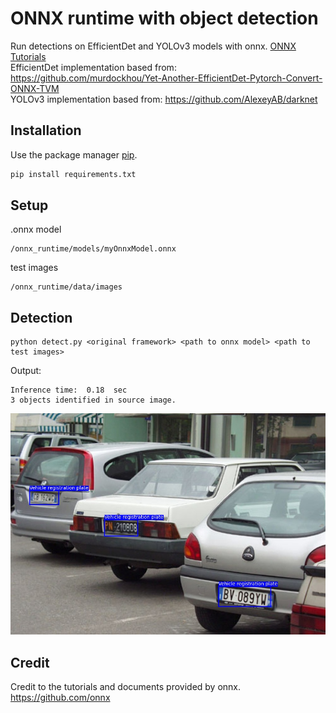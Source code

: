 # ONNX runtime with object detection

Run detections on EfficientDet and YOLOv3 models with onnx.
[ONNX Tutorials](https://github.com/onnx/onnx-docker/blob/master/onnx-ecosystem/inference_demos/yoloV3_object_detection_onnxruntime_inference.ipynb) \
EfficientDet implementation based from: https://github.com/murdockhou/Yet-Another-EfficientDet-Pytorch-Convert-ONNX-TVM \
YOLOv3 implementation based from: https://github.com/AlexeyAB/darknet 

## Installation

Use the package manager [pip](https://pip.pypa.io/en/stable/).

```bash
pip install requirements.txt
```

## Setup

.onnx model
```
/onnx_runtime/models/myOnnxModel.onnx
```
test images
```
/onnx_runtime/data/images
```

## Detection

```
python detect.py <original framework> <path to onnx model> <path to test images>
```
Output:
```
Inference time:  0.18  sec
3 objects identified in source image.
```
![alt text](data/predictions/predictions.jpg)
## Credit
Credit to the tutorials and documents provided by onnx. \
https://github.com/onnx
